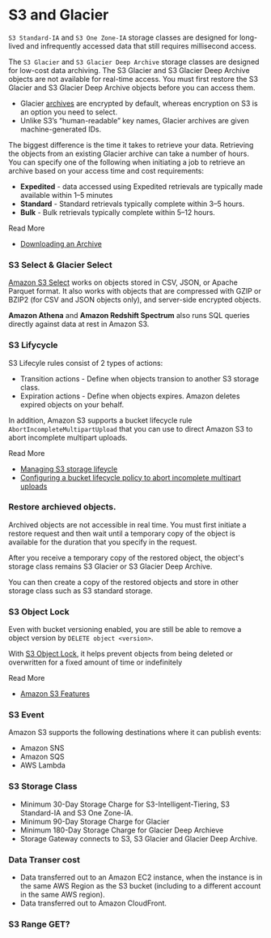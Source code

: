 # S3 and Glacier

`S3 Standard-IA` and `S3 One Zone-IA` storage classes are designed for long-lived and infrequently accessed data that still requires millisecond access.

The `S3 Glacier` and `S3 Glacier Deep Archive` storage classes are designed for low-cost data archiving. The S3 Glacier and S3 Glacier Deep Archive objects are not available for real-time access. You must first restore the S3 Glacier and S3 Glacier Deep Archive objects before you can access them.

 - Glacier [archives](https://docs.aws.amazon.com/amazonglacier/latest/dev/amazon-glacier-data-model.html) are encrypted by default, whereas encryption on S3 is an option you need to select.
 - Unlike S3’s “human-readable” key names, Glacier archives are given machine-generated IDs.

The biggest difference is the time it takes to retrieve your data. Retrieving the objects from an existing Glacier archive can take a number of hours. You can specify one of the following when initiating a job to retrieve an archive based on your access time and cost requirements:  

- **Expedited** - data accessed using Expedited retrievals are typically made available within 1–5 minutes
- **Standard** - Standard retrievals typically complete within 3–5 hours.
- **Bulk** - Bulk retrievals typically complete within 5–12 hours.

Read More 

- [Downloading an Archive](https://docs.aws.amazon.com/amazonglacier/latest/dev/downloading-an-archive-two-steps.html)

### S3 Select & Glacier Select

[Amazon S3 Select](https://docs.aws.amazon.com/AmazonS3/latest/userguide/selecting-content-from-objects.html) works on objects stored in CSV, JSON, or Apache Parquet format. It also works with objects that are compressed with GZIP or BZIP2 (for CSV and JSON objects only), and server-side encrypted objects. 

**Amazon Athena** and **Amazon Redshift Spectrum** also runs SQL queries directly against data at rest in Amazon S3.

### S3 Lifycycle

S3 Lifecyle rules consist of 2 types of actions:

- Transition actions - Define when objects transion to another S3 storage class. 
- Expiration actions - Define when objects expires. Amazon deletes expired objects on your behalf.

In addition, Amazon S3 supports a bucket lifecycle rule `AbortIncompleteMultipartUpload` that you can use to direct Amazon S3 to abort incomplete multipart uploads.

Read More

- [Managing S3 storage lifeycle](https://docs.aws.amazon.com/AmazonS3/latest/userguide/object-lifecycle-mgmt.html)
- [Configuring a bucket lifecycle policy to abort incomplete multipart uploads](https://docs.aws.amazon.com/AmazonS3/latest/userguide/mpu-abort-incomplete-mpu-lifecycle-config.html)

### Restore archieved objects.

Archived objects are not accessible in real time. You must first initiate a restore request and then wait until a temporary copy of the object is available for the duration that you specify in the request. 

After you receive a temporary copy of the restored object, the object's storage class remains S3 Glacier or S3 Glacier Deep Archive. 

You can then create a copy of the restored objects and store in other storage class such as S3 standard storage.

### S3 Object Lock

Even with bucket versioning enabled, you are still be able to remove a object version by `DELETE object <version>`.

With [S3 Object Lock](https://docs.aws.amazon.com/AmazonS3/latest/userguide/object-lock.html), it helps prevent objects from being deleted or overwritten for a fixed amount of time or indefinitely

Read More

- [Amazon S3 Features](https://aws.amazon.com/s3/features/#amazon-glacier-select)

### S3 Event
Amazon S3 supports the following destinations where it can publish events:

- Amazon SNS
- Amazon SQS
- AWS Lambda

### S3 Storage Class

- Minimum 30-Day Storage Charge for S3-Intelligent-Tiering, S3 Standard-IA and S3 One Zone-IA.
- Minimum 90-Day Storage Charge for Glacier
- Minimum 180-Day Storage Charge for Glacier Deep Archieve
- Storage Gateway connects to S3, S3 Glacier and Glacier Deep Archive.

### Data Transer cost
- Data transferred out to an Amazon EC2 instance, when the instance is in the same AWS Region as the S3 bucket (including to a different account in the same AWS region).
- Data transferred out to Amazon CloudFront.
### S3 Range GET?
